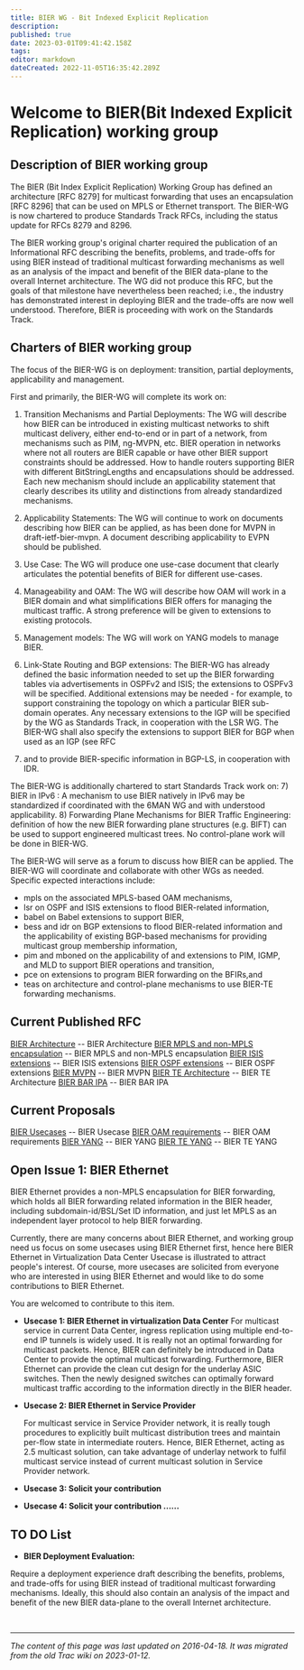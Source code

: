 ```yaml
---
title: BIER WG - Bit Indexed Explicit Replication
description: 
published: true
date: 2023-03-01T09:41:42.158Z
tags: 
editor: markdown
dateCreated: 2022-11-05T16:35:42.289Z
---
```


# Welcome to BIER(Bit Indexed Explicit Replication) working group

## Description of BIER working group

The BIER (Bit Index Explicit Replication) Working Group has defined an architecture [RFC 8279] for multicast forwarding that uses an encapsulation [RFC 8296] that can be used on MPLS or Ethernet transport.
The BIER-WG is now chartered to produce Standards Track RFCs, including the status update for RFCs 8279 and 8296.

The BIER working group's original charter required the publication of an
Informational RFC describing the benefits, problems, and trade-offs for
using BIER instead of traditional multicast forwarding mechanisms as well
as an analysis of the impact and benefit of the BIER data-plane to the
overall Internet architecture. The WG did not produce this RFC, but the
goals of that milestone have nevertheless been reached; i.e., the industry
has demonstrated interest in deploying BIER and the trade-offs are now well
understood. Therefore, BIER is proceeding with work on the Standards Track.

## Charters of BIER working group

The focus of the BIER-WG is on deployment: transition, partial deployments,
applicability and management.

First and primarily, the BIER-WG will complete its work on:

1) Transition Mechanisms and Partial Deployments: The WG will
describe how BIER can be introduced in existing multicast
networks to shift multicast delivery, either end-to-end or in part
of a network, from mechanisms such as PIM, ng-MVPN, etc. BIER
operation in networks where not all routers are BIER capable
or have other BIER support constraints should be addressed. How
to handle routers supporting BIER with different BitStringLengths
and encapsulations should be addressed. Each new mechanism should
include an applicability statement that clearly describes its
utility and distinctions from already standardized mechanisms.

2) Applicability Statements: The WG will continue to work on
documents describing how BIER can be applied, as has been done
for MVPN in draft-ietf-bier-mvpn. A document describing
applicability to EVPN should be published.

3) Use Case: The WG will produce one use-case document that clearly
articulates the potential benefits of BIER for different use-cases.

4) Manageability and OAM: The WG will describe how OAM will work in
a BIER domain and what simplifications BIER offers for managing the
multicast traffic. A strong preference will be given to extensions to
existing protocols.

5) Management models: The WG will work on YANG models to manage BIER.

6) Link-State Routing and BGP extensions: The BIER-WG has already
defined the basic information needed to set up the BIER
forwarding tables via advertisements in OSPFv2 and ISIS; the
extensions to OSPFv3 will be specified. Additional extensions
may be needed - for example, to support constraining the topology
on which a particular BIER sub-domain operates. Any necessary extensions
to the IGP will be specified by the WG as Standards Track, in
cooperation with the LSR WG. The BIER-WG shall also specify the
extensions to support BIER for BGP when used as an IGP (see RFC
7938) and to provide BIER-specific information in BGP-LS, in
cooperation with IDR.

The BIER-WG is additionally chartered to start Standards Track work on:
7) BIER in IPv6 : A mechanism to use BIER natively in IPv6 may be
standardized if coordinated with the 6MAN WG and with understood
applicability.
8) Forwarding Plane Mechanisms for BIER Traffic Engineering: definition of
how the new BIER forwarding plane structures (e.g. BIFT) can be used to
support engineered multicast trees. No control-plane work will be
done in BIER-WG.

The BIER-WG will serve as a forum to discuss how BIER can be applied.
The BIER-WG will coordinate and collaborate with other WGs as needed. Specific
expected interactions include:
* mpls on the associated MPLS-based OAM mechanisms,
* lsr on OSPF and ISIS extensions to flood BIER-related information,
* babel on Babel extensions to support BIER,
* bess and idr on BGP extensions to flood BIER-related information and the
applicability of existing BGP-based mechanisms for providing multicast group
membership information,
* pim and mboned on the applicability of and extensions to PIM, IGMP, and MLD to
support BIER operations and transition,
* pce on extensions to program BIER forwarding on the BFIRs,and
* teas on architecture and control-plane mechanisms to use BIER-TE forwarding mechanisms. 

## Current Published RFC

[BIER Architecture](https://datatracker.ietf.org/doc/rfc8279/) -- BIER Architecture
[BIER MPLS and non-MPLS encapsulation](https://datatracker.ietf.org/doc/rfc8296/) -- BIER MPLS and non-MPLS encapsulation
[BIER ISIS extensions](https://datatracker.ietf.org/doc/rfc8401/) -- BIER ISIS extensions
[BIER OSPF extensions](https://datatracker.ietf.org/doc/rfc8444/) -- BIER OSPF extensions
[BIER MVPN](https://datatracker.ietf.org/doc/rfc8556/) -- BIER MVPN
[BIER TE Architecture](https://datatracker.ietf.org/doc/rfc9262/) -- BIER TE Architecture
[BIER BAR IPA](https://datatracker.ietf.org/doc/rfc9272/) -- BIER BAR IPA

## Current Proposals

[BIER Usecases](http://tools.ietf.org/wg/bier/draft-ietf-bier-use-cases/) -- BIER Usecase
[BIER OAM requirements](http://tools.ietf.org/wg/bier/draft-ietf-bier-oam-requirements/) -- BIER OAM requirements
[BIER YANG](http://tools.ietf.org/id/draft-chh-bier-bier-yang-03.txt/) -- BIER YANG
[BIER TE YANG](https://tools.ietf.org/id/draft-zhang-bier-te-yang-01.txt/) -- BIER TE YANG 

## Open Issue 1: BIER Ethernet

BIER Ethernet provides a non-MPLS encapsulation for BIER forwarding, which holds all BIER forwarding related information in the BIER header, including subdomain-id/BSL/Set ID information, and just let MPLS as an independent layer protocol to help BIER forwarding.

Currently, there are many concerns about BIER Ethernet, and working group need us focus on some usecases using BIER Ethernet first, hence here BIER Ethernet in Virtualization Data Center Usecase is illustrated to attract people's interest. Of course, more usecases are solicited from everyone who are interested in using BIER Ethernet and would like to do some contributions to BIER Ethernet.

You are welcomed to contribute to this item.

 - **Usecase 1: BIER Ethernet in virtualization Data Center**
    For multicast service in current Data Center, ingress replication using multiple end-to-end IP tunnels is widely used. It is really not an optimal forwarding for multicast packets. Hence, BIER can definitely be introduced in Data Center to provide the optimal multicast forwarding. Furthermore, BIER Ethernet can provide the clean cut design for the underlay ASIC switches. Then the newly designed switches can optimally forward multicast traffic according to the information directly in the BIER header.

 - **Usecase 2: BIER Ethernet in Service Provider**

	For multicast service in Service Provider network, it is really tough procedures to explicitly built multicast distribution trees and maintain per-flow state in intermediate routers. Hence, BIER Ethernet, acting as 2.5 multicast solution, can take advantage of underlay network to fulfil multicast service instead of current multicast solution in Service Provider network.

 - **Usecase 3: Solicit your contribution** 

 - **Usecase 4: Solicit your contribution ......** 

## TO DO List

 - **BIER Deployment Evaluation:** 

Require a deployment experience draft describing the benefits, problems, and trade-offs for using BIER instead of traditional multicast forwarding mechanisms. Ideally, this should also contain an analysis of the impact and benefit of the new BIER data-plane to the overall Internet architecture.

&nbsp;
&nbsp;
&nbsp;

---

*The content of this page was last updated on 2016-04-18. It was migrated from the old Trac wiki on 2023-01-12.*
